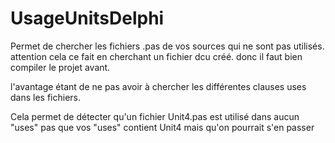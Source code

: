 # UsageUnitsDelphi

Permet de chercher les fichiers .pas de vos sources qui ne sont pas utilisés.
attention cela ce fait en cherchant un fichier dcu créé. donc il faut bien compiler le projet avant.

l'avantage étant de ne pas avoir à chercher les différentes clauses uses dans les fichiers.

Cela permet de détecter qu'un fichier Unit4.pas est utilisé dans aucun "uses"
pas que vos "uses" contient Unit4 mais qu'on pourrait s'en passer
